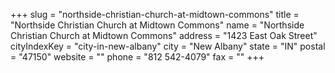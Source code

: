 +++
slug = "northside-christian-church-at-midtown-commons"
title = "Northside Christian Church at Midtown Commons"
name = "Northside Christian Church at Midtown Commons"
address = "1423 East Oak Street"
cityIndexKey = "city-in-new-albany"
city = "New Albany"
state = "IN"
postal = "47150"
website = ""
phone = "812 542-4079"
fax = ""
+++
